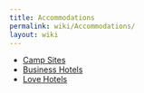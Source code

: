 ```yaml
---
title: Accommodations
permalink: wiki/Accommodations/
layout: wiki
---
```


-   [Camp Sites](/wiki/Camp_Sites "wikilink")
-   [Business Hotels](/wiki/Business_Hotels "wikilink")
-   [Love Hotels](/wiki/Love_Hotels "wikilink")

